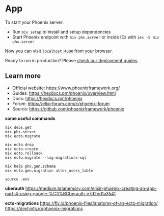 # App

To start your Phoenix server:

  * Run `mix setup` to install and setup dependencies
  * Start Phoenix endpoint with `mix phx.server` or inside IEx with `iex -S mix phx.server`

Now you can visit [`localhost:4000`](http://localhost:4000) from your browser.

Ready to run in production? Please [check our deployment guides](https://hexdocs.pm/phoenix/deployment.html).

## Learn more

  * Official website: https://www.phoenixframework.org/
  * Guides: https://hexdocs.pm/phoenix/overview.html
  * Docs: https://hexdocs.pm/phoenix
  * Forum: https://elixirforum.com/c/phoenix-forum
  * Source: https://github.com/phoenixframework/phoenix

**some useful commands**
```
mix deps.get
mix phx.server
mix ecto.migrate

mix ecto.drop
mix ecto.create
mix ecto.rollback
mix ecto.migrate --log-migrations-sql

mix help phx.gen.schema
mix ecto.gen.migration alter_users_table

source .env
```

**uberauth**
https://medium.brianemory.com/elixir-phoenix-creating-an-app-part-4-using-google-%C3%BCberauth-e7d2ed1a3541

**ecto-migrations**
https://fly.io/phoenix-files/anatomy-of-an-ecto-migration/
https://devhints.io/phoenix-migrations

